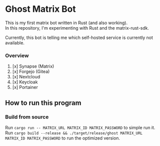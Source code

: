# Ghost Matrix Bot

This is my first matrix bot written in Rust (and also working).  
In this repository, I'm experimenting with Rust and the matrix-rust-sdk.

Currently, this bot is telling me which self-hosted service is currently not available.

### Overview

1. [x] Synapse (Matrix)
2. [x] Forgejo (Gitea)
3. [x] Nextcloud
4. [x] Keycloak
5. [x] Portainer

## How to run this program

### Build from source

Run `cargo run -- MATRIX_URL MATRIX_ID MATRIX_PASSWORD` to simple run it.  
Run `cargo build --release && ./target/release/ghost MATRIX_URL MATRIX_ID MATRIX_PASSWORD` to run the optimized version.
